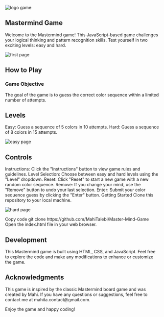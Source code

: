
![logo game](https://github.com/MahiTalebi/Master-Mind-Game/assets/112202374/e77c87d0-11fe-4e7d-bac9-de14607da365)

<h2>Mastermind Game</h2>
<p>
  Welcome to the Mastermind game! This JavaScript-based game challenges your
  logical thinking and pattern recognition skills. Test yourself in two exciting
  levels: easy and hard.
</p>

![first page](https://github.com/MahiTalebi/Master-Mind-Game/assets/112202374/48b7e334-00ac-4192-8d77-446a5bab429a)


<h2>How to Play</h2>
<h3>Game Objective</h3>
<p>
  The goal of the game is to guess the correct color sequence within a limited
  number of attempts.
</p>
<h2>Levels</h2>
<p>
  Easy: Guess a sequence of 5 colors in 10 attempts. Hard: Guess a sequence of 8
  colors in 15 attempts.
</p>

![easy page](https://github.com/MahiTalebi/Master-Mind-Game/assets/112202374/a147cf9c-7d34-49f6-b419-8289eca7b642)
<h2>Controls</h2>
<p>
  Instructions: Click the "Instructions" button to view game rules and
  guidelines. Level Selection: Choose between easy and hard levels using the
  "Level" dropdown. Reset: Click "Reset" to start a new game with a new random
  color sequence. Remove: If you change your mind, use the "Remove" button to
  undo your last selection. Enter: Submit your color sequence guess by clicking
  the "Enter" button. Getting Started Clone this repository to your local
  machine.
</p>

![hard page](https://github.com/MahiTalebi/Master-Mind-Game/assets/112202374/21361769-ad69-4ffd-8425-69efd8a2aeb3)
<p>
  Copy code git clone https://github.com/MahiTalebi/Master-Mind-Game Open the index.html file in your
  web browser.
</p>
<h2>Development</h2>
<p>
  This Mastermind game is built using HTML, CSS, and JavaScript. Feel free to
  explore the code and make any modifications to enhance or customize the game.
</p>
<h2>Acknowledgments</h2>
<p>
  This game is inspired by the classic Mastermind board game and was created by
  Mahi. If you have any questions or suggestions, feel free to contact me at
  mahita.contact@gmail.com.
</p>
<p>Enjoy the game and happy coding!</p>


